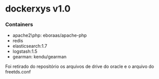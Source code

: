 # dockerxys v1.0

### Containers

* apache2\php: eboraas/apache-php
* redis
* elasticsearch:1.7
* logstash:1.5
* gearman: kendu/gearman

Foi retirado do repositório os arquivos de drive do oracle e o arquivo do freetds.conf
